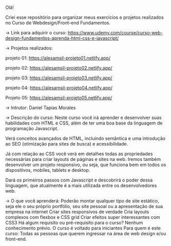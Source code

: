 Olá! 

Criei esse repositório para organizar meus exercícios e projetos realizados no Curso de Webdesign/Front-end Fundamentos.

-> Link para adquirir o curso: https://www.udemy.com/course/curso-web-design-fundamentos-aprenda-html-css-e-javascript/


-> Projetos realizados: 

projeto 01: https://alesamsil-projeto01.netlify.app/

projeto 02: https://alesamsil-projeto02.netlify.app/

projeto 03: https://alesamsil-projeto03.netlify.app/

projeto 04: https://alesamsil-projeto04.netlify.app/

Projeto 05: https://alesamsil-projeto05.netlify.app/

-> Intrutor: Daniel Tapias Morales

-> Descrição do curso:
Neste curso você irá aprender e desenvolver suas habilidades com HTML e CSS, além de ter uma boa base da linguagem de programação Javascript.

Verá conceitos avançados de HTML, incluindo semântica e uma introdução ao SEO (otimização para sites de busca) e acessibilidade.

Já com relação ao CSS você verá em detalhes todas as propriedades necessárias para criar layouts de páginas e sites na web. Iremos também desenvolver um projeto responsivo, ou seja, que funciona bem em todos os dispositivos, mobiles, tablets e desktop.

Dará os primeiros passos com Javascript e descobrirá o poder dessa linguagem, que atualmente é a mais utilizada entre os desenvolvedores web.

-> O que você aprenderá:
Poderão montar qualquer tipo de site estático, seja ele o seu próprio portfólio, seu site pessoal ou a apresentação de sua empresa na internet
Criar sites responsivos de verdade
Cria layouts complexos com flexbox e CSS grid
Criar efeitos super interessantes com CSS3
Há algum requisito ou pré-requisito para o curso?
Nenhum conhecimento prévio. O curso é voltado para iniciantes
Para quem é este curso:
Todas as pessoas que querem ingressar na área de web design e/ou front-end.